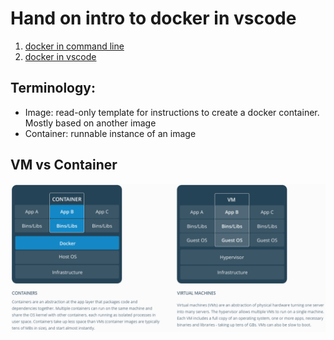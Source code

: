 # Hand on intro to docker in vscode

1. [docker in command line](docker_in_cmd)
2. [docker in vscode](docker_in_vsc)

## Terminology:
- Image: read-only template for instructions to create a docker container. Mostly based on another image
- Container: runnable instance of an image

## VM vs Container
![alt docker vs vm](media/dockervsvm.png)



